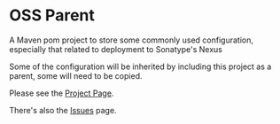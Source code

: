# OSS Parent

A Maven pom project to store some commonly used configuration, especially that related to deployment to Sonatype's Nexus

Some of the configuration will be inherited by including this project as a parent, some will need to be copied.

Please see the [Project Page](http://genthaler.github.io/oss-parent).

There's also the [Issues](https://github.com/genthaler/oss-parent/issues) page.
